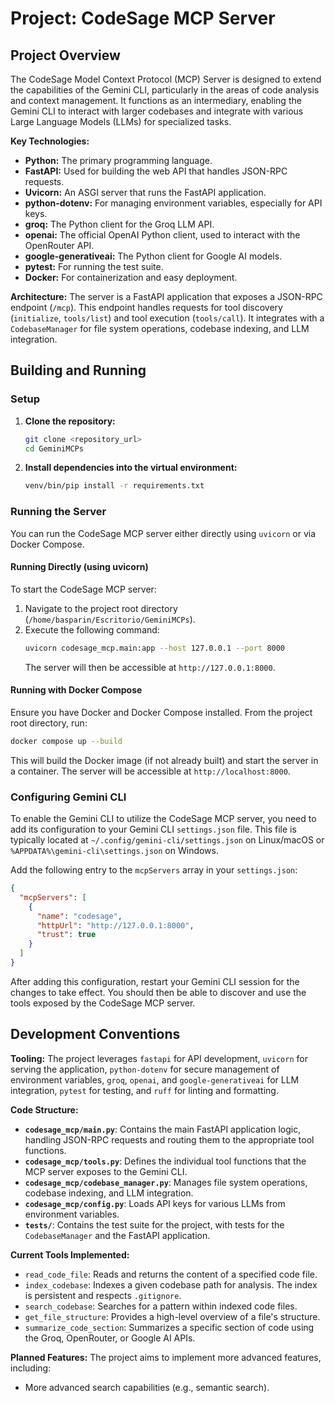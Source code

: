 # Project: CodeSage MCP Server

## Project Overview
The CodeSage Model Context Protocol (MCP) Server is designed to extend the capabilities of the Gemini CLI, particularly in the areas of code analysis and context management. It functions as an intermediary, enabling the Gemini CLI to interact with larger codebases and integrate with various Large Language Models (LLMs) for specialized tasks.

**Key Technologies:**
*   **Python:** The primary programming language.
*   **FastAPI:** Used for building the web API that handles JSON-RPC requests.
*   **Uvicorn:** An ASGI server that runs the FastAPI application.
*   **python-dotenv:** For managing environment variables, especially for API keys.
*   **groq:** The Python client for the Groq LLM API.
*   **openai:** The official OpenAI Python client, used to interact with the OpenRouter API.
*   **google-generativeai:** The Python client for Google AI models.
*   **pytest:** For running the test suite.
*   **Docker:** For containerization and easy deployment.

**Architecture:**
The server is a FastAPI application that exposes a JSON-RPC endpoint (`/mcp`). This endpoint handles requests for tool discovery (`initialize`, `tools/list`) and tool execution (`tools/call`). It integrates with a `CodebaseManager` for file system operations, codebase indexing, and LLM integration.

## Building and Running

### Setup
1.  **Clone the repository:**
    ```bash
    git clone <repository_url>
    cd GeminiMCPs
    ```
2.  **Install dependencies into the virtual environment:**
    ```bash
    venv/bin/pip install -r requirements.txt
    ```

### Running the Server
You can run the CodeSage MCP server either directly using `uvicorn` or via Docker Compose.

#### Running Directly (using uvicorn)
To start the CodeSage MCP server:
1.  Navigate to the project root directory (`/home/basparin/Escritorio/GeminiMCPs`).
2.  Execute the following command:
    ```bash
    uvicorn codesage_mcp.main:app --host 127.0.0.1 --port 8000
    ```
    The server will then be accessible at `http://127.0.0.1:8000`.

#### Running with Docker Compose
Ensure you have Docker and Docker Compose installed. From the project root directory, run:

```bash
docker compose up --build
```

This will build the Docker image (if not already built) and start the server in a container. The server will be accessible at `http://localhost:8000`.

### Configuring Gemini CLI
To enable the Gemini CLI to utilize the CodeSage MCP server, you need to add its configuration to your Gemini CLI `settings.json` file. This file is typically located at `~/.config/gemini-cli/settings.json` on Linux/macOS or `%APPDATA%\gemini-cli\settings.json` on Windows.

Add the following entry to the `mcpServers` array in your `settings.json`:
```json
{
  "mcpServers": [
    {
      "name": "codesage",
      "httpUrl": "http://127.0.0.1:8000",
      "trust": true
    }
  ]
}
```
After adding this configuration, restart your Gemini CLI session for the changes to take effect. You should then be able to discover and use the tools exposed by the CodeSage MCP server.

## Development Conventions

**Tooling:**
The project leverages `fastapi` for API development, `uvicorn` for serving the application, `python-dotenv` for secure management of environment variables, `groq`, `openai`, and `google-generativeai` for LLM integration, `pytest` for testing, and `ruff` for linting and formatting.

**Code Structure:**
*   **`codesage_mcp/main.py`**: Contains the main FastAPI application logic, handling JSON-RPC requests and routing them to the appropriate tool functions.
*   **`codesage_mcp/tools.py`**: Defines the individual tool functions that the MCP server exposes to the Gemini CLI.
*   **`codesage_mcp/codebase_manager.py`**: Manages file system operations, codebase indexing, and LLM integration.
*   **`codesage_mcp/config.py`**: Loads API keys for various LLMs from environment variables.
*   **`tests/`**: Contains the test suite for the project, with tests for the `CodebaseManager` and the FastAPI application.

**Current Tools Implemented:**
*   `read_code_file`: Reads and returns the content of a specified code file.
*   `index_codebase`: Indexes a given codebase path for analysis. The index is persistent and respects `.gitignore`.
*   `search_codebase`: Searches for a pattern within indexed code files.
*   `get_file_structure`: Provides a high-level overview of a file's structure.
*   `summarize_code_section`: Summarizes a specific section of code using the Groq, OpenRouter, or Google AI APIs.

**Planned Features:**
The project aims to implement more advanced features, including:
*   More advanced search capabilities (e.g., semantic search).
